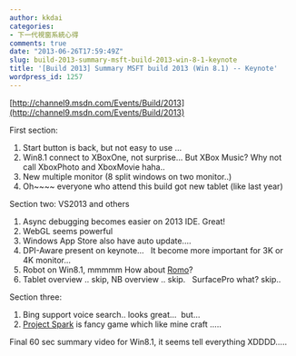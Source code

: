 ```yaml
---
author: kkdai
categories:
- 下一代視窗系統心得
comments: true
date: "2013-06-26T17:59:49Z"
slug: build-2013-summary-msft-build-2013-win-8-1-keynote
title: '[Build 2013] Summary MSFT build 2013 (Win 8.1) -- Keynote'
wordpress_id: 1257
---
```


[http://channel9.msdn.com/Events/Build/2013](http://channel9.msdn.com/Events/Build/2013)




  





First section:  
1. Start button is back, but not easy to use ...  
2. Win8.1 connect to XBoxOne, not surprise... But XBox Music? Why not call XboxPhoto and XboxMovie haha..  
3. New multiple monitor (8 split windows on two monitor..)  
4. Oh~~~~ everyone who attend this build got new tablet (like last year) 




Section two: VS2013 and others  
1. Async debugging becomes easier on 2013 IDE. Great!  
2. WebGL seems powerful  
3. Windows App Store also have auto update....  
4. DPI-Aware present on keynote…   It become more important for 3K or 4K monitor...  
5. Robot on Win8.1, mmmmm How about [Romo](http://www.ted.com/talks/keller_rinaudo_a_mini_robot_powered_by_your_phone.html)?   
6. Tablet overview .. skip, NB overview .. skip.   SurfacePro what? skip..




Section three:  
1. Bing support voice search.. looks great…  but…  
2. [Project Spark](http://en.wikipedia.org/wiki/Project_Spark) is fancy game which like mine craft ….. 




Final 60 sec summary video for Win8.1, it seems tell everything XDDDD…..
